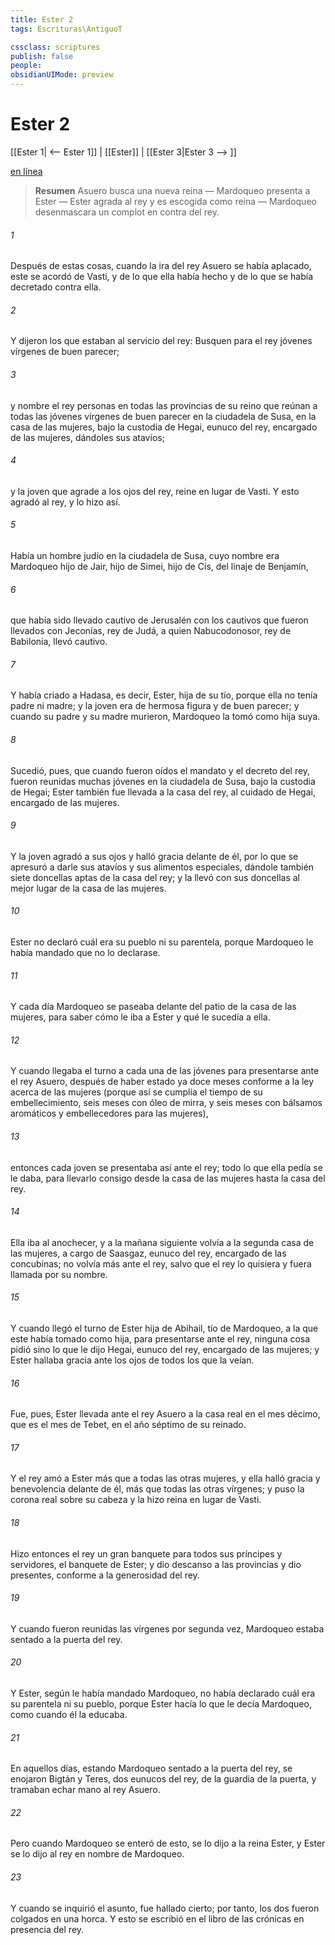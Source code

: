 ```yaml
---
title: Ester 2
tags: Escrituras\AntiguoT

cssclass: scriptures
publish: false
people:
obsidianUIMode: preview
---
```


# Ester 2
[[Ester 1| <-- Ester 1]] | [[Ester]] | [[Ester 3|Ester 3 --> ]]

[en línea](https://churchofjesuschrist.org/study/scriptures/ot/esth/2?lang=spa)

> __Resumen__
Asuero busca una nueva reina — Mardoqueo presenta a Ester — Ester agrada al rey y es escogida como reina — Mardoqueo desenmascara un complot en contra del rey.

###### 1 
Después de estas cosas, cuando la ira del rey Asuero se había aplacado, este se acordó de Vasti, y de lo que ella había hecho y de lo que se había decretado contra ella.

###### 2 
Y dijeron los que estaban al servicio del rey: Busquen para el rey jóvenes vírgenes de buen parecer;

###### 3 
y nombre el rey personas en todas las provincias de su reino que reúnan a todas las jóvenes vírgenes de buen parecer en la ciudadela de Susa, en la casa de las mujeres, bajo la custodia de Hegai, eunuco del rey, encargado de las mujeres, dándoles sus atavíos;

###### 4 
y la joven que agrade a los ojos del rey, reine en lugar de Vasti. Y esto agradó al rey, y lo hizo así.

###### 5 
Había un hombre judío en la ciudadela de Susa, cuyo nombre era Mardoqueo hijo de Jair, hijo de Simei, hijo de Cis, del linaje de Benjamín,

###### 6 
que había sido llevado cautivo de Jerusalén con los cautivos que fueron llevados con Jeconías, rey de Judá, a quien Nabucodonosor, rey de Babilonia, llevó cautivo.

###### 7 
Y había criado a Hadasa, es decir, Ester, hija de su tío, porque ella no tenía padre ni madre; y la joven era de hermosa figura y de buen parecer; y cuando su padre y su madre murieron, Mardoqueo la tomó como hija suya.

###### 8 
Sucedió, pues, que cuando fueron oídos el mandato y el decreto del rey, fueron reunidas muchas jóvenes en la ciudadela de Susa, bajo la custodia de Hegai; Ester también fue llevada a la casa del rey, al cuidado de Hegai, encargado de las mujeres.

###### 9 
Y la joven agradó a sus ojos y halló gracia delante de él, por lo que se apresuró a darle sus atavíos y sus alimentos especiales, dándole también siete doncellas aptas de la casa del rey; y la llevó con sus doncellas al mejor lugar de la casa de las mujeres.

###### 10 
Ester no declaró cuál era su pueblo ni su parentela, porque Mardoqueo le había mandado que no lo declarase.

###### 11 
Y cada día Mardoqueo se paseaba delante del patio de la casa de las mujeres, para saber cómo le iba a Ester y qué le sucedía a ella.

###### 12 
Y cuando llegaba el turno a cada una de las jóvenes para presentarse ante el rey Asuero, después de haber estado ya doce meses conforme a la ley acerca de las mujeres (porque así se cumplía el tiempo de su embellecimiento,  seis meses con óleo de mirra, y seis meses con bálsamos aromáticos y embellecedores para las mujeres),

###### 13 
entonces cada joven se presentaba así ante el rey; todo lo que ella pedía se le daba, para llevarlo consigo desde la casa de las mujeres hasta la casa del rey.

###### 14 
Ella iba al anochecer, y a la mañana siguiente volvía a la segunda casa de las mujeres, a cargo de Saasgaz, eunuco del rey, encargado de las concubinas; no volvía más ante el rey, salvo que el rey lo quisiera y fuera llamada por su nombre.

###### 15 
Y cuando llegó el turno de Ester hija de Abihail, tío de Mardoqueo, a la que este había tomado como hija, para presentarse ante el rey, ninguna cosa pidió sino lo que le dijo Hegai, eunuco del rey, encargado de las mujeres; y Ester hallaba gracia ante los ojos de todos los que la veían.

###### 16 
Fue, pues, Ester llevada ante el rey Asuero a la casa real en el mes décimo, que es el mes de Tebet, en el año séptimo de su reinado.

###### 17 
Y el rey amó a Ester más que a todas las otras mujeres, y ella halló gracia y benevolencia delante de él, más que todas las otras vírgenes; y puso la corona real sobre su cabeza y la hizo reina en lugar de Vasti.

###### 18 
Hizo entonces el rey un gran banquete para todos sus príncipes y servidores, el banquete de Ester; y dio descanso a las provincias y dio presentes, conforme a la generosidad del rey.

###### 19 
Y cuando fueron reunidas las vírgenes por segunda vez, Mardoqueo estaba sentado a la puerta del rey.

###### 20 
Y Ester, según le había mandado Mardoqueo, no había declarado cuál era su parentela ni su pueblo, porque Ester hacía lo que le decía Mardoqueo, como cuando él la educaba.

###### 21 
En aquellos días, estando Mardoqueo sentado a la puerta del rey, se enojaron Bigtán y Teres, dos eunucos del rey, de la guardia de la puerta, y tramaban echar mano al rey Asuero.

###### 22 
Pero cuando Mardoqueo se enteró de esto, se lo dijo a la reina Ester, y Ester se lo dijo al rey en nombre de Mardoqueo.

###### 23 
Y cuando se inquirió el asunto, fue hallado cierto; por tanto, los dos fueron colgados en una horca. Y esto se escribió en el libro de las crónicas en presencia del rey.


